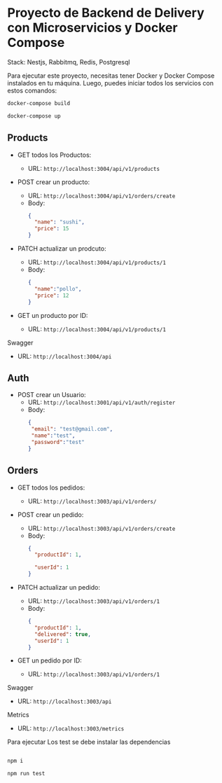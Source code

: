 # Proyecto de Backend de Delivery con Microservicios y Docker Compose

Stack: Nestjs, Rabbitmq, Redis, Postgresql

Para ejecutar este proyecto,  necesitas tener Docker y Docker Compose instalados en tu máquina. Luego, puedes iniciar todos los servicios con estos comandos:

```bash
docker-compose build

docker-compose up

```
## Products
- GET todos los Productos: 
  - URL: `http://localhost:3004/api/v1/products`

- POST crear un producto: 
  - URL: `http://localhost:3004/api/v1/orders/create`
  - Body:
    ```json
    {
      "name": "sushi",
      "price": 15
    }
    ```

- PATCH actualizar un prodcuto: 
  - URL: `http://localhost:3004/api/v1/products/1`
  - Body:
    ```json
    {
      "name":"pollo",
      "price": 12
    }
    ```

- GET un producto por ID: 
  - URL: `http://localhost:3004/api/v1/products/1`

Swagger
- URL: `http://localhost:3004/api`


## Auth
- POST crear un Usuario: 
  - URL: `http://localhost:3001/api/v1/auth/register`
  - Body:
    ```json
    {
     "email": "test@gmail.com",
     "name":"test",
     "password":"test"
    }
    ```


## Orders
- GET todos los pedidos: 
  - URL: `http://localhost:3003/api/v1/orders/`

- POST crear un pedido: 
  - URL: `http://localhost:3003/api/v1/orders/create`
  - Body:
    ```json
    {
      "productId": 1,

      "userId": 1
    }
    ```

- PATCH actualizar un pedido: 
  - URL: `http://localhost:3003/api/v1/orders/1`
  - Body:
    ```json
    {
      "productId": 1,
      "delivered": true,
      "userId": 1
    }
    ```

- GET un pedido por ID: 
  - URL: `http://localhost:3003/api/v1/orders/1`

Swagger
- URL: `http://localhost:3003/api`

Metrics
- URL: `http://localhost:3003/metrics`

Para ejecutar Los test se debe instalar las dependencias

```bash

npm i

npm run test

```